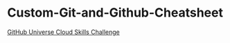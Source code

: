 # Custom-Git-and-Github-Cheatsheet

[GitHub Universe Cloud Skills Challenge](https://learn.microsoft.com/en-us/collections/kkqrhmxoqn54?WT.mc_id=cloudskillschallenge_EF5F9F41-0818-4895-9217-79D19827A322)

